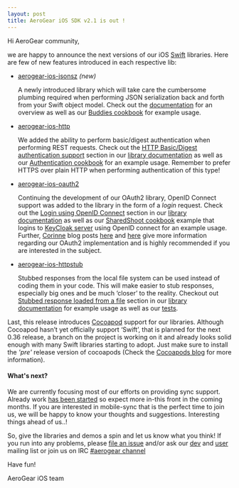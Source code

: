 ```yaml
---
layout: post
title: AeroGear iOS SDK v2.1 is out !
---
```


Hi AeroGear community,

we are happy to announce the next versions of our iOS [Swift](https://developer.apple.com/swift/) libraries. Here are few of new features introduced in each respective lib:

- [aerogear-ios-jsonsz](https://github.com/aerogear/aerogear-ios-jsonsz) *(new)*

	A newly introduced library which will take care the cumbersome plumbing required when performing JSON serialization back and forth from your Swift object model. Check out the [documentation](https://aerogear.org/docs/guides/aerogear-ios-2.X/JsonSZ/) for an overview as well as our [Buddies cookbook](https://github.com/aerogear/aerogear-ios-cookbook/tree/0.2.0/Buddies) for example usage.
	
- [aerogear-ios-http](https://github.com/aerogear/aerogear-ios-http)

	We added the ability to perform basic/digest authentication when performing REST requests. Check out the [HTTP Basic/Digest authentication support](https://aerogear.org/docs/guides/aerogear-ios-2.X/HttpLib/#_http_basic_digest_authentication_support) section in our [library documentation](https://aerogear.org/docs/guides/aerogear-ios-2.X/HttpLib/) as well as our [Authentication cookbook](https://github.com/aerogear/aerogear-ios-cookbook/tree/0.2.0/Authentication) for an example usage. Remember to prefer HTTPS over plain HTTP when performing authentication of this type!

- [aerogear-ios-oauth2](https://github.com/aerogear/aerogear-ios-oauth2)

	Continuing the development of our OAuth2 library, OpenID Connect support was added to the library in the form of a _login_ request. Check out  the [Login using OpenID Connect](https://aerogear.org/docs/guides/aerogear-ios-2.X/Authorization/#_login_using_openid_connect) section in our [library documentation](https://aerogear.org/docs/guides/aerogear-ios-2.X/Authorization/) as well as our [SharedShoot cookbook](https://github.com/aerogear/aerogear-ios-cookbook/tree/0.2.0/SharedShoot) example that logins to [KeyCloak server](http://keycloak.jboss.org) using OpenID connect for an example usage. Further, [Corinne](https://twitter.com/corinnekrych) blog posts [here](http://corinnekrych.blogspot.com/2014/11/oauth2-for-android-and-ios-with-keycloak.html) and [here](http://corinnekrych.blogspot.com/2014/10/aerogear-with-keycloak-oauth2-friends.html) give more information regarding our OAuth2 implementation and is highly recommended if you are interested in the subject.

- [aerogear-ios-httpstub](https://github.com/aerogear/aerogear-ios-httpstub)

	Stubbed responses from the local file system can be used instead of coding them in your code. This will make easier to stub responses, especially big ones and be much ‘closer’ to the reality. Checkout out [Stubbed response loaded from a file](https://aerogear.org/docs/guides/aerogear-ios-2.X/HttpStub/#_stubbed_response_loaded_from_a_file) section in our  [library documentation](https://aerogear.org/docs/guides/aerogear-ios-2.X/HttpStub) for example usage as well as our [tests](https://github.com/aerogear/aerogear-ios-httpstub/blob/master/AeroGearHttpStubTests/AGURLSessionStubsTests.swift).


Last, this release introduces [Cocoapod](http://cocoapods.org) support for our libraries. Although Cocoapod hasn’t yet officially support ‘Swift’, that is planned for the next 0.36 release, a branch on the project is working on it and already looks solid enough with many Swift libraries starting to adopt. Just make sure to install the _'pre'_ release version of cocoapods (Check the [Cocoapods blog](http://blog.cocoapods.org/Pod-Authors-Guide-to-CocoaPods-Frameworks/) for more information).

#### What's next?
We are currently focusing most of our efforts on providing sync support. Already work [has been started](https://github.com/aerogear/aerogear-ios-sync) so expect more in-this front in the coming months. If you are interested in mobile-sync that is the perfect time to join us, we will be happy to know your thoughts and suggestions. Interesting things ahead of us..!

So, give the libraries and demos a spin and let us know what  you think!  If you run into any problems, please [file an issue](http://issues.jboss.org/browse/AGIOS)  and/or ask our [dev](https://lists.jboss.org/mailman/listinfo/aerogear-dev) and [user](https://lists.jboss.org/mailman/listinfo/aerogear-users) mailing list or join us on IRC  [#aerogear channel](irc://irc.freenode.net/aerogear)

Have fun!

AeroGear iOS team